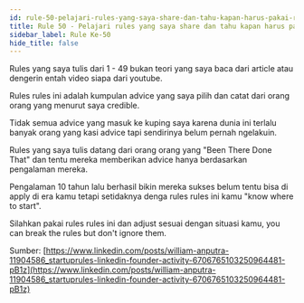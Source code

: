 ```yaml
---
id: rule-50-pelajari-rules-yang-saya-share-dan-tahu-kapan-harus-pakai-rules-mu-sendiri
title: Rule 50 - Pelajari rules yang saya share dan tahu kapan harus pakai rules mu sendiri
sidebar_label: Rule Ke-50
hide_title: false
---
```


Rules yang saya tulis dari 1 - 49 bukan teori yang saya baca dari article atau dengerin entah video siapa dari youtube.

Rules rules ini adalah kumpulan advice yang saya pilih dan catat dari orang orang yang menurut saya credible.

Tidak semua advice yang masuk ke kuping saya karena dunia ini terlalu banyak orang yang kasi advice tapi sendirinya belum pernah ngelakuin.

Rules yang saya tulis datang dari orang orang yang "Been There Done That" dan tentu mereka memberikan advice hanya berdasarkan pengalaman mereka.

Pengalaman 10 tahun lalu berhasil bikin mereka sukses belum tentu bisa di apply di era kamu tetapi setidaknya denga rules rules ini kamu "know where to start".

Silahkan pakai rules rules ini dan adjust sesuai dengan situasi kamu, you can break the rules but don't ignore them.

Sumber:
[https://www.linkedin.com/posts/william-anputra-11904586_startuprules-linkedin-founder-activity-6706765103250964481-pB1z](https://www.linkedin.com/posts/william-anputra-11904586_startuprules-linkedin-founder-activity-6706765103250964481-pB1z)
